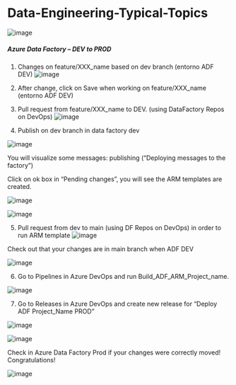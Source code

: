 # Data-Engineering-Typical-Topics
![image](https://user-images.githubusercontent.com/70054118/228237253-e7a2b0fe-b71e-49ec-9eb5-db04b4b18629.png)

#####  Azure Data Factory – DEV to PROD

1. Changes on feature/XXX_name based on dev branch  (entorno ADF DEV)
![image](https://user-images.githubusercontent.com/70054118/228242297-f70bc7db-19f9-418d-ac71-ef6d8ee215bf.png)
2. After change, click on Save when working on feature/XXX_name (entorno ADF DEV)
3. Pull request from feature/XXX_name to DEV. (using DataFactory Repos on DevOps)
![image](https://user-images.githubusercontent.com/70054118/228242742-760b2ea1-1579-4195-a013-b836dd48461e.png)

4. Publish on dev branch in data factory dev

![image](https://user-images.githubusercontent.com/70054118/228244368-38d8e3d4-f5d4-4a10-b33a-a06617431be7.png)

  You will visualize some messages: publishing (“Deploying messages to the factory”)

  Click on ok box in “Pending changes”, you will see the ARM templates are created. 

![image](https://user-images.githubusercontent.com/70054118/228244477-52624e04-88a2-409b-a5e1-52821ca269e3.png)


![image](https://user-images.githubusercontent.com/70054118/228244919-cc968af1-6c96-4c5c-beaa-ef06636d98a4.png)

  
  
5. Pull request from dev to main (using DF Repos on DevOps) in order to run ARM template 
![image](https://user-images.githubusercontent.com/70054118/228245579-db38fa4e-3398-46cc-bd01-0fee1de68f80.png)

  Check out that your changes are in main branch when ADF DEV

![image](https://user-images.githubusercontent.com/70054118/228248926-a10edd62-d830-4ec6-9c5a-1515231c116b.png)

6. Go to Pipelines in Azure DevOps and run Build_ADF_ARM_Project_name. 

![image](https://user-images.githubusercontent.com/70054118/228247734-b2005bb0-df1b-4902-a3fa-c3f29ef3d8dd.png)

7. Go to Releases in Azure DevOps and create new release for “Deploy ADF Project_Name PROD”

![image](https://user-images.githubusercontent.com/70054118/228239782-06a4dd36-eddc-4bce-9793-ad8dfb002228.png)

![image](https://user-images.githubusercontent.com/70054118/228240385-aca6a9a4-36fb-4930-9b5e-985e6333162d.png)


Check in Azure Data Factory Prod if your changes were correctly moved! Congratulations!

![image](https://user-images.githubusercontent.com/70054118/228248748-c5667366-2396-491a-918a-44faaa9c4841.png)
